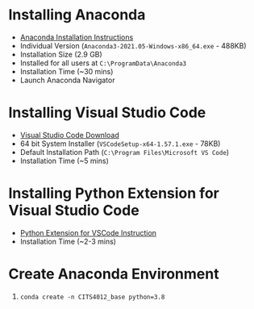 # Installing Anaconda

* [Anaconda Installation Instructions](https://docs.anaconda.com/anaconda/install/windows/)
* Individual Version (`Anaconda3-2021.05-Windows-x86_64.exe` - 488KB)
* Installation Size (2.9 GB)
* Installed for all users at `C:\ProgramData\Anaconda3`
* Installation Time (~30 mins)
* Launch Anaconda Navigator

# Installing Visual Studio Code

* [Visual Studio Code Download](https://code.visualstudio.com/download)
* 64 bit System Installer (`VSCodeSetup-x64-1.57.1.exe` - 78KB)
* Default Installation Path (`C:\Program Files\Microsoft VS Code`)
* Installation Time (~5 mins)

# Installing Python Extension for Visual Studio Code
* [Python Extension for VSCode Instruction](https://code.visualstudio.com/docs/python/python-tutorial#_install-visual-studio-code-and-the-python-extension)
* Installation Time (~2-3 mins)

# Create Anaconda Environment
1. `conda create -n CITS4012_base python=3.8`
